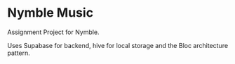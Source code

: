 # Nymble Music

Assignment Project for Nymble.

Uses Supabase for backend, hive for local storage and the Bloc architecture pattern.
